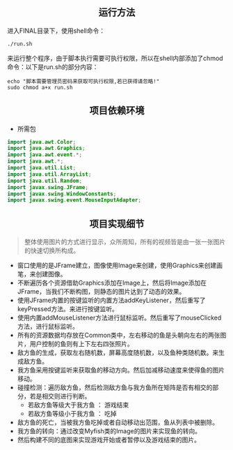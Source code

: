 

## <center> 运行方法 ##
进入FINAL目录下，使用shell命令：
```bash
./run.sh
```
来运行整个程序，由于脚本执行需要可执行权限，所以在shell内部添加了chmod命令：以下是run.sh的部分内容：

```shell
echo "脚本需要管理员密码来获取可执行权限,若已获得请忽略!"
sudo chmod a+x run.sh
```

## <center> 项目依赖环境 ##
- 所需包
```java
import java.awt.Color;
import java.awt.Graphics; 
import java.awt.event.*;
import java.awt.*;
import java.util.List;
import java.util.ArrayList;
import java.util.Random;
import javax.swing.JFrame;
import javax.swing.WindowConstants;
import javax.swing.event.MouseInputAdapter;
```

## <center> 项目实现细节 ##
> 整体使用图片的方式进行显示，众所周知，所有的视频皆是由一张一张图片的快速切换所构成。
  - 窗口使用的是JFrame建立，图像使用Image来创建，使用Graphics来创建画笔，来创建图像。
  - 不断遍历各个资源借助Graphics添加在Image上，然后将Image添加在JFrame，当我们不断构图，则静态的图片达到了动态的效果。
  - 使用JFrame内置的按键监听的内置方法addKeyListener，然后重写了keyPressed方法。来进行按键监听。
  - 使用内置addMouseListener方法进行鼠标监听。然后重写了mouseClicked方法，进行鼠标监听。
  - 所有的资源数据均存放在Common类中，左右移动的鱼是头朝向左右的两张图片，用户控制的鱼则有上下左右四张照片。
  - 敌方鱼的生成，获取左右随机数，屏幕高度随机数，以及鱼种类随机数。来生成敌方鱼。
  - 我方鱼采用按键监听来获取鱼的移动方向。然后加减移动速度来使得鱼的图片移动。
  - 碰撞检测：遍历敌方鱼，然后检测敌方鱼与我方鱼所在矩阵是否有相交的部分，若是相交则进行判断。
    - 若敌方鱼等级大于我方鱼 ： 游戏结束
    - 若敌方鱼等级小于我方鱼 ： 吃掉
  - 敌方鱼的死亡，当被我方鱼吃掉或者自动移动出范围，鱼从列表中被删除。
  - 我方鱼的转向：通过改变Myfish类的Image的图片来实现鱼的转向。
  - 然后构建不同的底图来实现游戏开始或者暂停以及游戏结束的图片。
